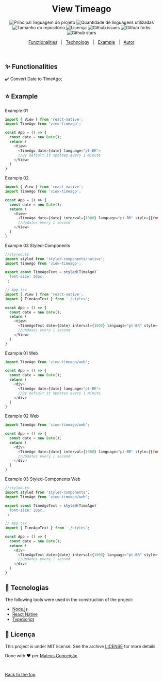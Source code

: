 <div align="center" id="top"> 
  <!-- <a href="https://nativetimeago.netlify.com">Demo</a> -->
</div>

<h1 align="center">View Timeago</h1>

<p align="center">
  <img alt="Principal linguagem do projeto" src="https://img.shields.io/github/languages/top/fera765/view-timeago?color=56BEB8">

  <img alt="Quantidade de linguagens utilizadas" src="https://img.shields.io/github/languages/count/fera765/view-timeago?color=56BEB8">

  <img alt="Tamanho do repositório" src="https://img.shields.io/github/repo-size/fera765/view-timeago?color=56BEB8">

  <img alt="Licença" src="https://img.shields.io/github/license/fera765/view-timeago?color=56BEB8">

  <img alt="Github issues" src="https://img.shields.io/github/issues/fera765/view-timeago?color=56BEB8" />

  <img alt="Github forks" src="https://img.shields.io/github/forks/fera765/view-timeago?color=56BEB8" />

  <img alt="Github stars" src="https://img.shields.io/github/stars/fera765/view-timeago?color=56BEB8" />
</p>

<!-- Status -->

<!-- <h4 align="center"> 
	🚧  View Timeago 🚀 Em construção...  🚧
</h4> 

<hr> -->

<p align="center">
  <a href="#sparkles-funcionalidades">Functionalities</a> &#xa0; | &#xa0;
  <a href="#rocket-tecnologias">Technology</a> &#xa0; | &#xa0;
  <a href="#star-example">Example</a> &#xa0; | &#xa0;
  <a href="https://github.com/fera765" target="_blank">Autor</a>
</p>

<br>

## :sparkles: Functionalities ##

:heavy_check_mark: Convert Date to TimeAgo;

## :star: Example ##

Example 01
```js
import { View } from 'react-native';
import TimeAgo from 'view-timeago';

const App = () => {
  const date = new Date();
  return (
    <View>
      <TimeAgo date={date} language="pt-BR">
      //By default it updates every 1 minute
    </View>
  )
}
```

Example 02
```js
import { View } from 'react-native';
import TimeAgo from 'view-timeago';

const App = () => {
  const date = new Date();
  return (
    <View>
      <TimeAgo date={date} interval={1000} language="pt-BR" style={{fontSize: 20}}>
      //Updates every 1 second
    </View>
  )
}
```

Example 03 Styled-Components
```js
//styled.ts
import styled from 'styled-components/native';
import TimeAgo from 'view-timeago';

export const TimeAgoText = styled(TimeAgo)`
  font-size: 20px;
`;

// App.tsx
import { View } from 'react-native';
import { TimeAgoText } from './styles';

const App = () => {
  const date = new Date();
  return (
    <View>
      <TimeAgoText date={date} interval={1000} language="pt-BR" style={{fontSize: 20}}>
      //Updates every 1 second
    </View>
  )
}
```

Example 01 Web
```js
import TimeAgo from 'view-timeago/web';

const App = () => {
  const date = new Date();
  return (
    <div>
      <TimeAgo date={date} language="pt-BR">
      //By default it updates every 1 minute
    </div>
  )
}
```

Example 02 Web
```js
import TimeAgo from 'view-timeago/web';

const App = () => {
  const date = new Date();
  return (
    <div>
      <TimeAgo date={date} interval={1000} language="pt-BR" style={{fontSize: 20}}>
      //Updates every 1 second
    </div>
  )
}
```

Example 03 Styled-Components Web
```js
//styled.ts
import styled from 'styled-components';
import TimeAgo from 'view-timeago/web';

export const TimeAgoText = styled(TimeAgo)`
  font-size: 20px;
`;

// App.tsx
import { TimeAgoText } from './styles';

const App = () => {
  const date = new Date();
  return (
    <div>
      <TimeAgoText date={date} interval={1000} language="pt-BR" style={{fontSize: 20}}>
      //Updates every 1 second
    </div>
  )
}
```

## :rocket: Tecnologias ##

The following tools were used in the construction of the project:

- [Node.js](https://nodejs.org/en/)
- [React Native](https://reactnative.dev/)
- [TypeScript](https://www.typescriptlang.org/)

## :memo: Licença ##


This project is under MIT license. See the archive [LICENSE](LICENSE.md) for more details.


Done with :heart: per <a href="https://github.com/fera765" target="_blank">Mateus Conceição</a>

&#xa0;

<a href="#top">Back to the top
</a>
